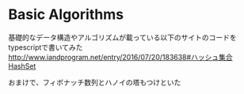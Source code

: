 # Basic Algorithms

基礎的なデータ構造やアルゴリズムが載っている以下のサイトのコードをtypescriptで書いてみた
http://www.iandprogram.net/entry/2016/07/20/183638#ハッシュ集合HashSet

おまけで、フィボナッチ数列とハノイの塔もつけといた


